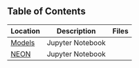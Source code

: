 ## Table of Contents

| Location  | Description | Files |
|-----------|-------------|-------|
| [Models](https://github.com/ashishmtu/NEON-GEDI/tree/Models) | Jupyter Notebook | |
| [NEON](https://github.com/ashishmtu/NEON-GEDI/tree/NEON) | Jupyter Notebook | |
